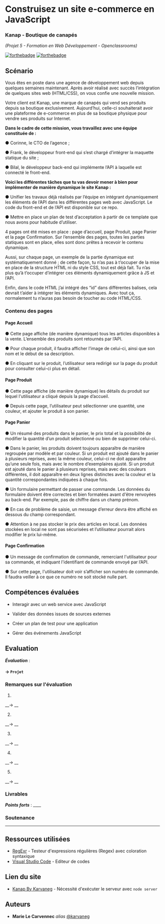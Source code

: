 # Construisez un site e-commerce en JavaScript
### Kanap - Boutique de canapés
_(Projet 5 - Formation en Web Développement - Openclassrooms)_

[![forthebadge](https://forthebadge.com/images/badges/made-with-javascript.svg)](https://forthebadge.com) [![forthebadge](http://forthebadge.com/images/badges/powered-by-coffee.svg)](http://forthebadge.com)

## Scénario

Vous êtes en poste dans une agence de développement web depuis quelques semaines maintenant. Après avoir réalisé avec succès l’intégration de quelques sites web (HTML/CSS), on vous confie une nouvelle mission.

Votre client est Kanap, une marque de canapés qui vend ses produits depuis sa boutique exclusivement. Aujourd’hui, celle-ci souhaiterait avoir une plateforme de e-commerce en plus de sa boutique physique pour vendre ses produits sur Internet.

__Dans le cadre de cette mission, vous travaillez avec une équipe constituée de :__

● Corinne, le CTO de l’agence ;

● Frank, le développeur front-end qui s’est chargé d’intégrer la maquette statique du site ;

● Bilal, le développeur back-end qui implémente l’API à laquelle est connecté le front-end.


__Voici les différentes tâches que tu vas devoir mener à bien pour implémenter de manière dynamique le site Kanap :__

● Unifier les travaux déjà réalisés par l’équipe en intégrant dynamiquement les éléments de l’API dans les différentes pages web avec JavaScript. Le code du front-end et de l’API est disponible sur ce repo.

● Mettre en place un plan de test d’acceptation à partir de ce template que nous avons pour habitude d’utiliser.


4 pages ont été mises en place : page d’accueil, page Produit, page Panier et la page Confirmation. Sur l’ensemble des pages, toutes les parties statiques sont en place, elles sont donc prêtes à recevoir le contenu dynamique.

Aussi, sur chaque page, un exemple de la partie dynamique est systématiquement donné ; de cette façon, tu n’as pas à t’occuper de la mise en place de la structure HTML ni du style CSS, tout est déjà fait. Tu n’as plus qu’à t’occuper d’intégrer ces éléments dynamiquement grâce à JS et l’API.

Enfin, dans le code HTML j’ai intégré des “id” dans différentes balises, cela devrait t’aider à intégrer les éléments dynamiques. Avec tout ça, normalement tu n’auras pas besoin de toucher au code HTML/CSS.


### Contenu des pages

#### Page Accueil

● Cette page affiche (de manière dynamique) tous les articles disponibles à
la vente. L’ensemble des produits sont retournés par l’API. 

● Pour chaque produit, il faudra afficher l’image de celui-ci, ainsi que son nom et le début de
sa description.

● En cliquant sur le produit, l’utilisateur sera redirigé sur la page du produit pour consulter
celui-ci plus en détail.

#### Page Produit

● Cette page affiche (de manière dynamique) les détails du produit sur
lequel l'utilisateur a cliqué depuis la page d’accueil.

● Depuis cette page, l’utilisateur
peut sélectionner une quantité, une couleur, et ajouter le produit à son panier.

#### Page Panier

● Un résumé des produits dans le panier, le prix total et la possibilité de modifier la quantité d’un produit sélectionné ou bien de supprimer celui-ci.

● Dans le panier, les produits doivent toujours apparaître de manière regroupée par modèle et par couleur. Si un produit est ajouté dans le panier à plusieurs reprises, avec la même couleur, celui-ci ne doit apparaître qu’une seule fois, mais avec le nombre d’exemplaires ajusté.
Si un produit est ajouté dans le panier à plusieurs reprises, mais avec des couleurs différentes, il doit apparaître en deux lignes distinctes avec la couleur et la quantité correspondantes indiquées à chaque fois.

● Un formulaire permettant de passer une commande. Les données du formulaire doivent être correctes et bien formatées avant d'être renvoyées au back-end. Par exemple, pas de chiffre dans un champ prénom.

● En cas de problème de saisie, un message d’erreur devra être affiché en dessous du champ correspondant.

● Attention à ne pas stocker le prix des articles en local. Les données stockées en local ne sont pas sécurisées et l’utilisateur pourrait alors modifier le prix lui-même.

#### Page Confirmation

● Un message de confirmation de commande, remerciant l'utilisateur pour sa commande, et indiquant l'identifiant de commande envoyé par l’API.

● Sur cette page, l'utilisateur doit voir s’afficher son numéro de commande. Il faudra veiller à ce que ce numéro ne soit stocké nulle part.


## Compétences évaluées


* Interagir avec un web service avec JavaScript

* Valider des données issues de sources externes

* Créer un plan de test pour une application

* Gérer des événements JavaScript

## Evaluation

___Évaluation___ : 
#### -> `Projet `


### Remarques sur l'évaluation

1. 

 __-> __



2. 

 __-> __



3. 

  __-> __



4. 

  __-> __



5. 

  __-> __


### Livrables

___Points forts___ : ____ 


### Soutenance



____

## Ressources utilisées

* [RegExr](https://regexr.com/) - Testeur d'expressions régulières (Regex) avec coloration syntaxique
* [Visual Studio Code](https://code.visualstudio.com/) - Editeur de codes

## Lien du site

* [Kanap By Karvaneg](https://karvaneg.github.io/OC_P5/front/html/index.html) - Nécessité d'exécuter le serveur avec `node server`

## Auteurs

* **Marie Le Carvennec** _alias_ [@karvaneg](https://github.com/Karvaneg)
